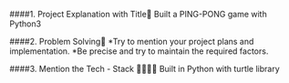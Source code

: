####1. Project Explanation with Title🚀
Built a PING-PONG game with Python3

####2. Problem Solving🤯
*Try to mention your project plans and implementation.
*Be precise and try to maintain the required factors.

####3. Mention the Tech - Stack 👨‍💻👩‍💻
Built in Python with turtle library
